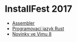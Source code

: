 # InstallFest 2017

* [Assembler](assembly.md)
* [Programovací jazyk Rust](rust.md)
* [Novinky ve Vimu 8](vim8.md)
